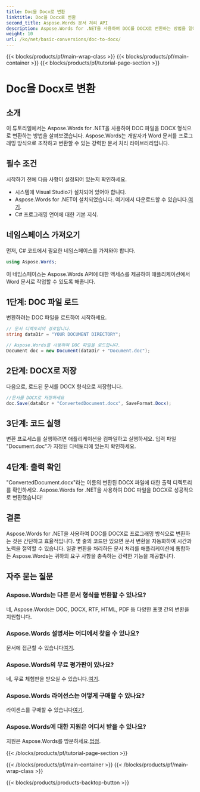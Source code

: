 ```yaml
---
title: Doc을 Docx로 변환
linktitle: Doc을 Docx로 변환
second_title: Aspose.Words 문서 처리 API
description: Aspose.Words for .NET을 사용하여 DOC를 DOCX로 변환하는 방법을 알아보세요. 코드 예제가 있는 단계별 가이드. 개발자에게 완벽합니다.
weight: 10
url: /ko/net/basic-conversions/doc-to-docx/
---
```


{{< blocks/products/pf/main-wrap-class >}}
{{< blocks/products/pf/main-container >}}
{{< blocks/products/pf/tutorial-page-section >}}

# Doc을 Docx로 변환

## 소개

이 튜토리얼에서는 Aspose.Words for .NET을 사용하여 DOC 파일을 DOCX 형식으로 변환하는 방법을 살펴보겠습니다. Aspose.Words는 개발자가 Word 문서를 프로그래밍 방식으로 조작하고 변환할 수 있는 강력한 문서 처리 라이브러리입니다.

## 필수 조건

시작하기 전에 다음 사항이 설정되어 있는지 확인하세요.
- 시스템에 Visual Studio가 설치되어 있어야 합니다.
-  Aspose.Words for .NET이 설치되었습니다. 여기에서 다운로드할 수 있습니다.[여기](https://releases.aspose.com/words/net/).
- C# 프로그래밍 언어에 대한 기본 지식.

## 네임스페이스 가져오기

먼저, C# 코드에서 필요한 네임스페이스를 가져와야 합니다.
```csharp
using Aspose.Words;
```

이 네임스페이스는 Aspose.Words API에 대한 액세스를 제공하여 애플리케이션에서 Word 문서로 작업할 수 있도록 해줍니다.

## 1단계: DOC 파일 로드

변환하려는 DOC 파일을 로드하여 시작하세요.
```csharp
// 문서 디렉토리의 경로입니다.
string dataDir = "YOUR DOCUMENT DIRECTORY";

// Aspose.Words를 사용하여 DOC 파일을 로드합니다.
Document doc = new Document(dataDir + "Document.doc");
```

## 2단계: DOCX로 저장

다음으로, 로드된 문서를 DOCX 형식으로 저장합니다.
```csharp
//문서를 DOCX로 저장하세요
doc.Save(dataDir + "ConvertedDocument.docx", SaveFormat.Docx);
```

## 3단계: 코드 실행

변환 프로세스를 실행하려면 애플리케이션을 컴파일하고 실행하세요. 입력 파일 "Document.doc"가 지정된 디렉토리에 있는지 확인하세요.

## 4단계: 출력 확인

"ConvertedDocument.docx"라는 이름의 변환된 DOCX 파일에 대한 출력 디렉토리를 확인하세요. Aspose.Words for .NET을 사용하여 DOC 파일을 DOCX로 성공적으로 변환했습니다!

## 결론

Aspose.Words for .NET을 사용하여 DOC를 DOCX로 프로그래밍 방식으로 변환하는 것은 간단하고 효율적입니다. 몇 줄의 코드만 있으면 문서 변환을 자동화하여 시간과 노력을 절약할 수 있습니다. 일괄 변환을 처리하든 문서 처리를 애플리케이션에 통합하든 Aspose.Words는 귀하의 요구 사항을 충족하는 강력한 기능을 제공합니다.

## 자주 묻는 질문

### Aspose.Words는 다른 문서 형식을 변환할 수 있나요?
네, Aspose.Words는 DOC, DOCX, RTF, HTML, PDF 등 다양한 포맷 간의 변환을 지원합니다.

### Aspose.Words 설명서는 어디에서 찾을 수 있나요?
 문서에 접근할 수 있습니다[여기](https://reference.aspose.com/words/net/).

### Aspose.Words의 무료 평가판이 있나요?
 네, 무료 체험판을 받으실 수 있습니다.[여기](https://releases.aspose.com/).

### Aspose.Words 라이선스는 어떻게 구매할 수 있나요?
 라이센스를 구매할 수 있습니다[여기](https://purchase.aspose.com/buy).

### Aspose.Words에 대한 지원은 어디서 받을 수 있나요?
 지원은 Aspose.Words를 방문하세요.[법정](https://forum.aspose.com/c/words/8).

{{< /blocks/products/pf/tutorial-page-section >}}

{{< /blocks/products/pf/main-container >}}
{{< /blocks/products/pf/main-wrap-class >}}

{{< blocks/products/products-backtop-button >}}
